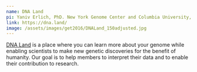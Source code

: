 ```yaml
---
name: DNA Land
pi: Yaniv Erlich, PhD. New York Genome Center and Columbia University, New York
link: https://dna.land/
image: /assets/images/get2016/DNALand_150adjusted.jpg
---
```


[DNA Land](https://dna.land/) is a place where you can learn more about your genome while enabling scientists to make new genetic discoveries for the benefit of humanity. Our goal is to help members to interpret their data and to enable their contribution to research.

